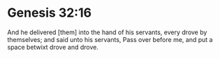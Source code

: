 # Genesis 32:16

And he delivered [them] into the hand of his servants, every drove by themselves; and said unto his servants, Pass over before me, and put a space betwixt drove and drove.